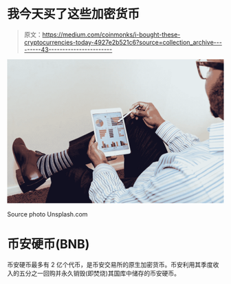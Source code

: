# 我今天买了这些加密货币

> 原文：<https://medium.com/coinmonks/i-bought-these-cryptocurrencies-today-4927e2b521c6?source=collection_archive---------43----------------------->

![](img/32f472e550ee9758c747143d69d42513.png)

Source photo Unsplash.com

# 币安硬币(BNB)

币安硬币最多有 2 亿个代币，是币安交易所的原生加密货币。币安利用其季度收入的五分之一回购并永久销毁(即焚烧)其国库中储存的币安硬币。